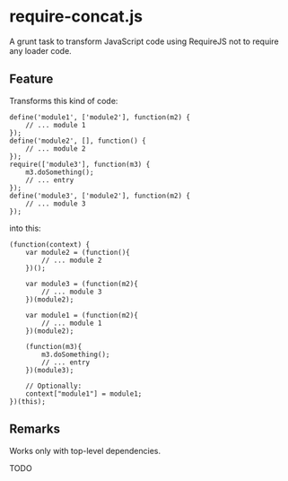 require-concat.js
=================

A grunt task to transform JavaScript code using RequireJS not to require any loader code.

Feature
-------

Transforms this kind of code:
```
define('module1', ['module2'], function(m2) {
    // ... module 1
});
define('module2', [], function() {
    // ... module 2
});
require(['module3'], function(m3) {
    m3.doSomething();
    // ... entry
});
define('module3', ['module2'], function(m2) {
    // ... module 3
});
```
into this:
```
(function(context) {
    var module2 = (function(){
        // ... module 2
    })();

    var module3 = (function(m2){
        // ... module 3
    })(module2);

    var module1 = (function(m2){
        // ... module 1
    })(module2);

    (function(m3){
        m3.doSomething();
        // ... entry
    })(module3);

    // Optionally:
    context["module1"] = module1;
})(this);
```

Remarks
-------

Works only with top-level dependencies.

TODO